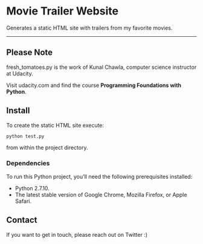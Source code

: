 # Movie Trailer Website

Generates a static HTML site with trailers from my favorite movies.

---

## Please Note

fresh_tomatoes.py is the work of Kunal Chawla, computer science instructor
at Udacity.

Visit udacity.com and find the course **Programming Foundations with Python**.

## Install

To create the static HTML site execute:
```python
python test.py
```
from within the project directory.

### Dependencies
To run this Python project, you'll need the following prerequisites installed:

- Python 2.7.10.
- The latest stable version of Google Chrome, Mozilla Firefox, or Apple Safari.

## Contact

If you want to get in touch, please reach out on Twitter :)

